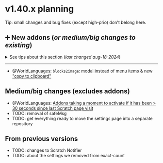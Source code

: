 # v1.40.x planning

Tip: small changes and bug fixes (except high-prio) don't belong here.

## ➕ New addons (*or medium/big changes to existing*)

<details><summary>See tips about this section (<i>last changed aug-18-2024</i>)</summary>
Tips:
  
- No more than 2 PRs assigned to the same contributor.
- No more than 2 PRs by the same author.
</details>

<hr>

- @WorldLanguages: [`blocks2image`: modal instead of menu items & new "copy to clipboard"](https://github.com/ScratchAddons/ScratchAddons/pull/6830)

## Medium/big changes (excludes addons)

- @WorldLanguages: [Addons taking a moment to activate if it has been > 30 seconds since last Scratch page visit](https://github.com/ScratchAddons/ScratchAddons/issues/7449)
- TODO: removal of safeMsg
- TODO: get everything ready to move the settings page into a separate repository

## From previous versions

- TODO: changes to Scratch Notifier
- TODO: about the settings we removed from exact-count
